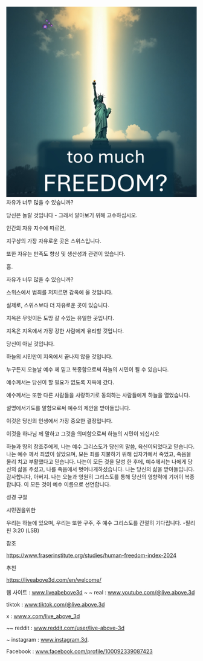 ![Video cover image](../cover.jpeg)
자유가 너무 많을 수 있습니까?

당신은 놀랄 것입니다 - 그래서 알아보기 위해 고수하십시오.

인간의 자유 지수에 따르면,

지구상의 가장 자유로운 곳은 스위스입니다.

또한 자유는 만족도 향상 및 생산성과 관련이 있습니다.

흠.

자유가 너무 많을 수 있습니까?

스위스에서 범죄를 저지르면 감옥에 올 것입니다.

실제로, 스위스보다 더 자유로운 곳이 있습니다.

지옥은 무엇이든 도망 갈 수있는 유일한 곳입니다.

지옥은 지옥에서 가장 강한 사람에게 유리할 것입니다.

당신이 아닐 것입니다.

하늘의 시민만이 지옥에서 끝나지 않을 것입니다.

누구든지 오늘날 예수 께 믿고 복종함으로써 하늘의 시민이 될 수 있습니다.

예수께서는 당신이 할 필요가 없도록 지옥에 갔다.

예수께서는 또한 다른 사람들을 사랑하기로 동의하는 사람들에게 하늘을 열었습니다.

설명에서기도를 말함으로써 예수의 제안을 받아들입니다.

이것은 당신의 인생에서 가장 중요한 결정입니다.


이것을 하나님 께 말하고 그것을 의미함으로써 하늘의 시민이 되십시오

하늘과 땅의 창조주에게, 나는 예수 그리스도가 당신의 말씀, 육신이되었다고 믿습니다. 나는 예수 께서 죄없이 살았으며, 모든 죄를 지불하기 위해 십자가에서 죽었고, 죽음을 물리 치고 부활했다고 믿습니다. 나는이 모든 것을 달성 한 후에, 예수께서는 나에게 당신의 삶을 주셨고, 나를 죽음에서 벗어나게하셨습니다. 나는 당신의 삶을 받아들입니다. 감사합니다, 아버지. 나는 오늘과 영원히 그리스도를 통해 당신의 영향력에 기꺼이 복종합니다. 이 모든 것이 예수 이름으로 선언합니다.


성경 구절

시민권을위한


우리는 하늘에 있으며, 우리는 또한 구주, 주 예수 그리스도를 간절히 기다립니다. -필리핀 3:20 (LSB)

참조


https://www.fraserinstitute.org/studies/human-freedom-index-2024

추천


https://liveabove3d.com/en/welcome/

웹 사이트 : www.liveabebove3d ~ ~ real : www.youtube.com/@live.above.3d

tiktok : www.tiktok.com/@live.above.3d

x : www.x.com/live_above_3d

~~ reddit : www.reddit.com/user/live-above-3d

~ instagram : www.instagram.3d.

Facebook : www.facebook.com/profile/100092339087423
